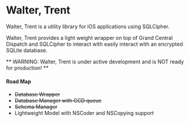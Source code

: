 Walter, Trent
===============================================================================
Walter, Trent is a utility library for iOS applications using SQLCipher.

Walter, Trent provides a light weight wrapper on top of Grand Central Dispatch
and SQLCipher to interact with easily interact with an encrypted SQLite
database.

** WARNING: Walter, Trent is under active development and is NOT ready for production! **

#### Road Map
- ~~Database Wrapper~~
- ~~Database Manager with GCD queue~~
- ~~Schema Manager~~
- Lightweight Model with NSCoder and NSCopying support
